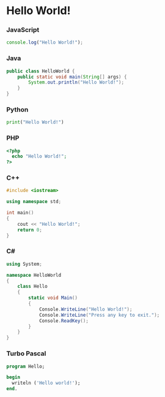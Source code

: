 # Hello World!

### JavaScript
```js
console.log("Hello World!");
```

### Java
```java
public class HelloWorld {
    public static void main(String[] args) {
        System.out.println("Hello World!");
    }
}
```

### Python
```python
print("Hello World!")
```

### PHP
```php
<?php
  echo "Hello World!";
?>
```

### C++
```cpp
#include <iostream>

using namespace std;

int main() 
{
    cout << "Hello World!";
    return 0;
}
```

### C#
```csharp
using System;

namespace HelloWorld
{
    class Hello 
    {
        static void Main() 
        {
            Console.WriteLine("Hello World!");
            Console.WriteLine("Press any key to exit.");
            Console.ReadKey();
        }
    }
}
```

### Turbo Pascal
```pascal
program Hello;

begin
  writeln ('Hello world!');
end.
```
